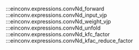 :::einconv.expressions.convNd_forward
:::einconv.expressions.convNd_input_vjp
:::einconv.expressions.convNd_weight_vjp
:::einconv.expressions.convNd_unfold
:::einconv.expressions.convNd_kfc_factor
:::einconv.expressions.convNd_kfac_reduce_factor
